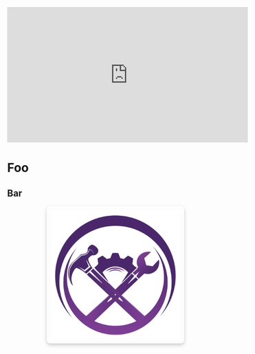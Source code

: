 <iframe width="560" height="315" src="https://www.youtube.com/embed/kCKC4SFMJH4?si=jUCNCas6gTkMcuU6" title="YouTube video player" frameborder="0" allow="accelerometer; autoplay; clipboard-write; encrypted-media; gyroscope; picture-in-picture; web-share" referrerpolicy="strict-origin-when-cross-origin" allowfullscreen></iframe>

# Foo

## Bar

<center>
    <img src="./images/logo_only_800.png" alt="Alt text" width="300" style="display: block; margin: 0 auto; box-shadow: 0px 4px 8px rgba(0, 0, 0, 0.2); border-radius: 8px; padding: 10px;">
</center>
